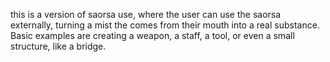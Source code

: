 this is a version of saorsa use, where the user can use the saorsa externally, turning a mist the comes from their mouth into a real substance. Basic examples are creating a weapon, a staff, a tool, or even a small structure, like a bridge.